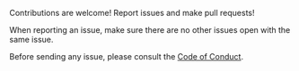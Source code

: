 Contributions are welcome! Report issues and make pull requests! 

When reporting an issue, make sure there are no other issues open with the same issue.

Before sending any issue, please consult the [Code of Conduct](CODE_OF_CONDUCT.md).
